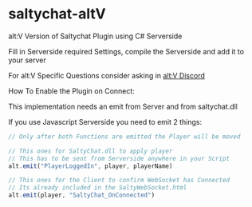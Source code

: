 # saltychat-altV
alt:V Version of Saltychat Plugin using C# Serverside

Fill in Serverside required Settings, compile the Serverside and add it to your server

For alt:V Specific Questions consider asking in [alt:V Discord](https://dscrd.in/altVMP)

How To Enable the Plugin on Connect:

This implementation needs an emit from Server and from saltychat.dll

If you use Javascript Serverside you need to emit 2 things:

```javascript
// Only after both Functions are emitted the Player will be moved

// This ones for SaltyChat.dll to apply player
// This has to be sent from Serverside anywhere in your Script
alt.emit("PlayerLoggedIn", player, playerName)

// This ones for the Client to confirm WebSocket has Connected
// Its already included in the SaltyWebSocket.html
alt.emit(player, "SaltyChat_OnConnected")
```
